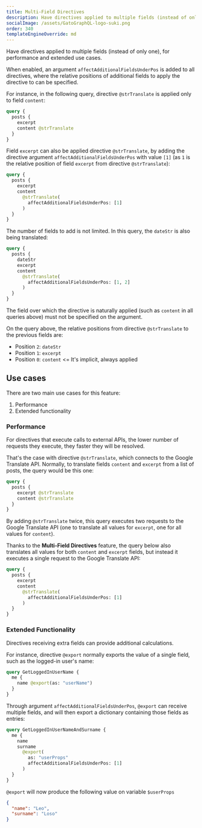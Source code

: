 ```yaml
---
title: Multi-Field Directives
description: Have directives applied to multiple fields (instead of only one), for performance and extended use cases.
socialImage: /assets/GatoGraphQL-logo-suki.png
order: 340
templateEngineOverride: md
---
```


Have directives applied to multiple fields (instead of only one), for performance and extended use cases.

When enabled, an argument `affectAdditionalFieldsUnderPos` is added to all directives, where the relative positions of additional fields to apply the directive to can be specified.

For instance, in the following query, directive `@strTranslate` is applied only to field `content`:

```graphql
query {
  posts {
    excerpt
    content @strTranslate
  }
}
```

Field `excerpt` can also be applied directive `@strTranslate`, by adding the directive argument `affectAdditionalFieldsUnderPos` with value `[1]` (as `1` is the relative position of field `excerpt` from directive `@strTranslate`):

```graphql
query {
  posts {
    excerpt
    content
      @strTranslate(
        affectAdditionalFieldsUnderPos: [1]
      )
  }
}
```

The number of fields to add is not limited. In this query, the `dateStr` is also being translated:

```graphql
query {
  posts {
    dateStr
    excerpt
    content
      @strTranslate(
        affectAdditionalFieldsUnderPos: [1, 2]
      )
  }
}
```

The field over which the directive is naturally applied (such as `content` in all queries above) must not be specified on the argument.

On the query above, the relative positions from directive `@strTranslate` to the previous fields are:

- Position `2`: `dateStr`
- Position `1`: `excerpt`
- Position `0`: `content` <= It's implicit, always applied

## Use cases

There are two main use cases for this feature:

1. Performance
2. Extended functionality

### Performance

For directives that execute calls to external APIs, the lower number of requests they execute, they faster they will be resolved.

That's the case with directive `@strTranslate`, which connects to the Google Translate API. Normally, to translate fields `content` and `excerpt` from a list of posts, the query would be this one:

```graphql
query {
  posts {
    excerpt @strTranslate
    content @strTranslate
  }
}
```

By adding `@strTranslate` twice, this query executes two requests to the Google Translate API (one to translate all values for `excerpt`, one for all values for `content`).

Thanks to the **Multi-Field Directives** feature, the query below also translates all values for both `content` and `excerpt` fields, but instead it executes a single request to the Google Translate API:

```graphql
query {
  posts {
    excerpt
    content
      @strTranslate(
        affectAdditionalFieldsUnderPos: [1]
      )
  }
}
```

### Extended Functionality

Directives receiving extra fields can provide additional calculations.

For instance, directive `@export` normally exports the value of a single field, such as the logged-in user's name:

```graphql
query GetLoggedInUserName {
  me {
    name @export(as: "userName")
  }
}
```

Through argument `affectAdditionalFieldsUnderPos`, `@export` can receive multiple fields, and will then export a dictionary containing those fields as entries:

```graphql
query GetLoggedInUserNameAndSurname {
  me {
    name
    surname
      @export(
        as: "userProps"
        affectAdditionalFieldsUnderPos: [1]
      )
  }
}
```

`@export` will now produce the following value on variable `$userProps`

```json
{
  "name": "Leo",
  "surname": "Loso"
}
```
